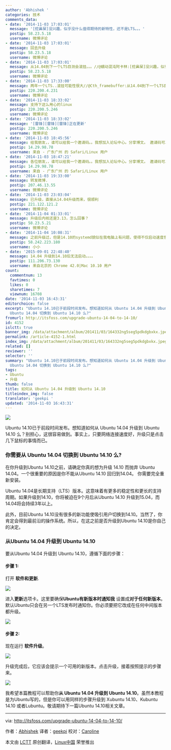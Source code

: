 ```yaml
---
author: 'Abhishek '
categories: 技术
comments_data:
- date: '2014-11-03 17:03:01'
  message: '[挖鼻屎]没兴趣，似乎没什么值得期待的新特性，还不是LTS。。。'
  postip: 58.23.5.18
  username: 微博评论
- date: '2014-11-03 17:03:01'
  message: 回去升级
  postip: 58.23.5.18
  username: 微博评论
- date: '2014-11-03 17:03:01'
  message: 从14.04到下一个LTS目测会滚挂。。。//@蠕动混沌阿卡林:[挖鼻屎]没兴趣，似乎没什么值得期待的新特性，还不是LTS。。。
  postip: 58.23.5.18
  username: 微博评论
- date: '2014-11-03 17:33:00'
  message: 两年一个LTS..滚挂可能性很大//@Cth_framebuffer:从14.04到下一个LTS目测会滚挂。。。//@蠕动混沌阿卡林:[挖鼻屎]没兴趣，似乎没什么值得期待的新特性，还不是LTS。。。
  postip: 220.200.4.231
  username: 微博评论
- date: '2014-11-03 18:33:02'
  message: 支持下这么用心的linux
  postip: 220.200.5.246
  username: 微博评论
- date: '2014-11-03 18:33:02'
  message: '[雷锋][雷锋][雷锋]正在更新'
  postip: 220.200.5.246
  username: 微博评论
- date: '2014-11-03 18:45:56'
  message: 给我朋友，，谁可以给我一个邀请码。。我想加入论坛中心。分享博文。 邀请码可以发到bcfabc@126.com&nbsp; &nbsp;谢谢。
  postip: 14.29.98.78
  username: 来自 - 广东广州 的 Safari/Linux 用户
- date: '2014-11-03 18:47:21'
  message: 各位朋友，，谁可以给我一个邀请码。。我想加入论坛中心。分享博文。 邀请码可以发到bcfabc@126.com   谢谢
  postip: 14.29.98.78
  username: 来自 - 广东广州 的 Safari/Linux 用户
- date: '2014-11-03 19:33:00'
  message: 转发微博.
  postip: 207.46.13.55
  username: 微博评论
- date: '2014-11-03 23:03:04'
  message: 已升级，直接从14.04升级而来，很顺利
  postip: 221.122.121.2
  username: 微博评论
- date: '2014-11-04 01:33:01'
  message: 升级后内核还是3.13，怎么回事？
  postip: 58.23.5.21
  username: 微博评论
- date: '2014-11-04 10:08:31'
  message: 之前升级过，但是14.10的systemd貌似在我电脑上有问题，使得不仅启动速度慢了很大，而且系统很不稳定。
  postip: 58.242.223.180
  username: 小小
- date: '2015-09-01 22:48:40'
  message: 14.04 升级到14.10后无法启动。。。。
  postip: 111.206.73.130
  username: 来自北京的 Chrome 42.0|Mac 10.10 用户
count:
  commentnum: 13
  favtimes: 0
  likes: 0
  sharetimes: 7
  viewnum: 16708
date: '2014-11-03 16:43:31'
editorchoice: false
excerpt: "Ubuntu 14.10已于前段时间发布。想知道如何从 Ubuntu 14.04 升级到 Ubuntu 14.10 么？别担心，这很容易做到。事实上，只要网络连接速度好，升级只是点击几下鼠标的事情而已。\r\n你需要从
  Ubuntu 14.04 切换到 Ubuntu 14.10 么?"
fromurl: http://itsfoss.com/upgrade-ubuntu-14-04-to-14-10/
id: 4152
islctt: true
banner_img: /data/attachment/album/201411/03/164332ng5seg5pdkdgbxkx.jpeg
permalink: /article-4152-1.html
index_img: /data/attachment/album/201411/03/164332ng5seg5pdkdgbxkx.jpeg.thumb.jpg
related: []
reviewer: ''
selector: ''
summary: "Ubuntu 14.10已于前段时间发布。想知道如何从 Ubuntu 14.04 升级到 Ubuntu 14.10 么？别担心，这很容易做到。事实上，只要网络连接速度好，升级只是点击几下鼠标的事情而已。\r\n你需要从
  Ubuntu 14.04 切换到 Ubuntu 14.10 么?"
tags:
- Ubuntu
- 升级
thumb: false
title: 如何从 Ubuntu 14.04 升级到 Ubuntu 14.10
titleindex_img: false
translator: 'geekpi '
updated: '2014-11-03 16:43:31'
---
```


[![](https://camo.githubusercontent.com/3e433fa5becc6a6549f0f7fc8b1f5abaca9c7d93/687474703a2f2f697473666f73732e697473666f73732e6e6574646e612d63646e2e636f6d2f77702d636f6e74656e742f75706c6f6164732f323031342f30342f5562756e74755f556e69636f726e5f55746f7069612e6a706567)](https://camo.githubusercontent.com/3e433fa5becc6a6549f0f7fc8b1f5abaca9c7d93/687474703a2f2f697473666f73732e697473666f73732e6e6574646e612d63646e2e636f6d2f77702d636f6e74656e742f75706c6f6164732f323031342f30342f5562756e74755f556e69636f726e5f55746f7069612e6a706567)


Ubuntu 14.10已于前段时间发布。想知道如何从 Ubuntu 14.04 升级到 Ubuntu 14.10 么？别担心，这很容易做到。事实上，只要网络连接速度好，升级只是点击几下鼠标的事情而已。


### 你需要从 Ubuntu 14.04 切换到 Ubuntu 14.10 么?


在你升级到Ubuntu 14.10之前，请确定你真的想为升级 14.10 而抛弃 Ubuntu 14.04。一个很重要的原因是你不能从Ubuntu 14.10 回归到14.04。 你需要完全重新安装。


Ubuntu 14.04是长期支持（LTS）版本。这意味着有更多的稳定性和更长的支持周期。如果升级到14.10，你将被迫在9个月后从Ubuntu 14.10 升级到15.04，而14.04将会持续3年以上。


此外，目前Ubuntu 14.10没有很多的新功能使吸引用户切换到14.10。当然了，你肯定会得到最前沿的操作系统。所以，在这之前是否升级到Ubuntu 14.10是你自己的决定。


### 从Ubuntu 14.04 升级到 Ubuntu 14.10


要从Ubuntu 14.04 升级到 Ubuntu 14.10，遵循下面的步骤：


#### 步骤 1:


打开 **软件和更新**.


[![](https://camo.githubusercontent.com/b25039fff5684fe4b12c7f7a98b485959332c91e/687474703a2f2f697473666f73732e697473666f73732e6e6574646e612d63646e2e636f6d2f77702d636f6e74656e742f75706c6f6164732f323031342f30382f536f6674776172655f5570646174655f5562756e74752e6a706567)](https://camo.githubusercontent.com/b25039fff5684fe4b12c7f7a98b485959332c91e/687474703a2f2f697473666f73732e697473666f73732e6e6574646e612d63646e2e636f6d2f77702d636f6e74656e742f75706c6f6164732f323031342f30382f536f6674776172655f5570646174655f5562756e74752e6a706567)


进入**更新**选项卡。这里要确保**Ubuntu有新版本时通知我** 设置成**对于任何新版本**。默认Ubuntu只会在另一个LTS发布时通知你。你必须要把它改成在任何中间版本都升级。


[![](https://camo.githubusercontent.com/a376ba709cfd2851e5f1c7745dc56f3088ffce57/687474703a2f2f697473666f73732e697473666f73732e6e6574646e612d63646e2e636f6d2f77702d636f6e74656e742f75706c6f6164732f323031342f30382f557067726164655f5562756e74752e706e67)](https://camo.githubusercontent.com/a376ba709cfd2851e5f1c7745dc56f3088ffce57/687474703a2f2f697473666f73732e697473666f73732e6e6574646e612d63646e2e636f6d2f77702d636f6e74656e742f75706c6f6164732f323031342f30382f557067726164655f5562756e74752e706e67)


#### 步骤 2:


现在运行 **软件升级**。


[![](https://camo.githubusercontent.com/dbd0b42581d1645d6e6b9644ee17b49656dc66ee/687474703a2f2f697473666f73732e697473666f73732e6e6574646e612d63646e2e636f6d2f77702d636f6e74656e742f75706c6f6164732f323031342f30342f5562756e74755f557064617465722e6a7067)](https://camo.githubusercontent.com/dbd0b42581d1645d6e6b9644ee17b49656dc66ee/687474703a2f2f697473666f73732e697473666f73732e6e6574646e612d63646e2e636f6d2f77702d636f6e74656e742f75706c6f6164732f323031342f30342f5562756e74755f557064617465722e6a7067)


升级完成后，它应该会提示一个可用的新版本。点击升级，接着按照提示的步骤来。


[![](https://camo.githubusercontent.com/c34964dc83720cd1f8769f8ed5dfa969a0aed991/687474703a2f2f697473666f73732e697473666f73732e6e6574646e612d63646e2e636f6d2f77702d636f6e74656e742f75706c6f6164732f323031342f30382f557067726164655f746f5f5562756e74755f313431302e6a706567)](https://camo.githubusercontent.com/c34964dc83720cd1f8769f8ed5dfa969a0aed991/687474703a2f2f697473666f73732e697473666f73732e6e6574646e612d63646e2e636f6d2f77702d636f6e74656e742f75706c6f6164732f323031342f30382f557067726164655f746f5f5562756e74755f313431302e6a706567)


我希望本篇教程可以帮助你**从 Ubuntu 14.04 升级到 Ubuntu 14.10**。虽然本教程是为Ubuntu写的，但是你可以用同样的步骤升级到 Xubuntu 14.10、Kubuntu 14.10 或者Lubuntu。敬请期待下一篇Ubuntu 14.10相关文章。




---


via: <http://itsfoss.com/upgrade-ubuntu-14-04-to-14-10/>


作者：[Abhishek](http://itsfoss.com/author/Abhishek/) 译者：[geekpi](https://github.com/geekpi) 校对：[Caroline](https://github.com/carolinewuyan)


本文由 [LCTT](https://github.com/LCTT/TranslateProject) 原创翻译，[Linux中国](http://linux.cn/) 荣誉推出